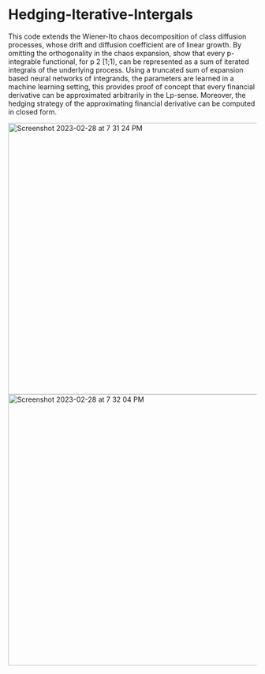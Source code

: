 # Hedging-Iterative-Intergals
This code extends the Wiener-Ito chaos decomposition of class diffusion processes, whose drift and diffusion coefficient are of linear growth. By omitting the orthogonality in the chaos expansion, show that every p-integrable functional, for p 2 [1;1), can be represented as a sum of iterated integrals of the underlying process. Using a truncated sum of expansion based neural networks of integrands, the parameters are learned in a machine learning setting, this provides proof of concept that every financial derivative can be approximated arbitrarily in the Lp-sense. Moreover, the hedging strategy of the approximating financial derivative can be computed in closed form.

<img width="550" alt="Screenshot 2023-02-28 at 7 31 24 PM" src="https://user-images.githubusercontent.com/42521586/222038221-b23371af-6353-427f-9097-7dc1df14d8f5.png">
<img width="550" alt="Screenshot 2023-02-28 at 7 32 04 PM" src="https://user-images.githubusercontent.com/42521586/222038230-6693facf-b573-4c61-bc2c-9446b43dc9ea.png">

